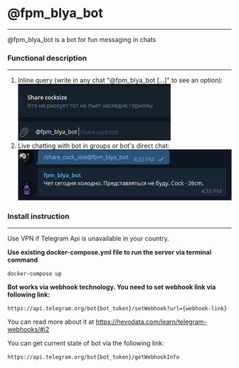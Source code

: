 # @fpm_blya_bot

---
@fpm_blya_bot is a bot for fun messaging in chats

### Functional description

---
1. Inline query (write in any chat "@fpm_blya_bot [...]" to see an option):\
![alt text](images/cock-size-inline-query.png)
2. Live chatting with bot in groups or bot's direct chat:\
![alt_text](images/chat-cock-size.png)

### Install instruction

---
Use VPN if Telegram Api is unavailable in your country.

<b>Use existing docker-compose.yml file to run the server via terminal command</b>

    docker-compose up

<b>Bot works via webhook technology. You need to set webhook link via following link:</b>

    https://api.telegram.org/bot{bot_token}/setWebhook?url={webhook-link}

You can read more about it at https://hevodata.com/learn/telegram-webhooks/#i2

You can get current state of bot via the following link:

    https://api.telegram.org/bot{bot_token}/getWebhookInfo
